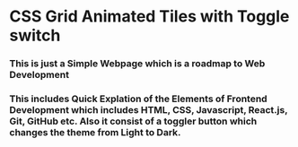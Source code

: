 # CSS Grid Animated Tiles with Toggle switch

### This is just a Simple Webpage which is a roadmap to Web Development

### This includes Quick Explation of the Elements of Frontend Development which includes HTML, CSS, Javascript, React.js, Git, GitHub etc. Also it consist of a toggler button which changes the theme from Light to Dark.
